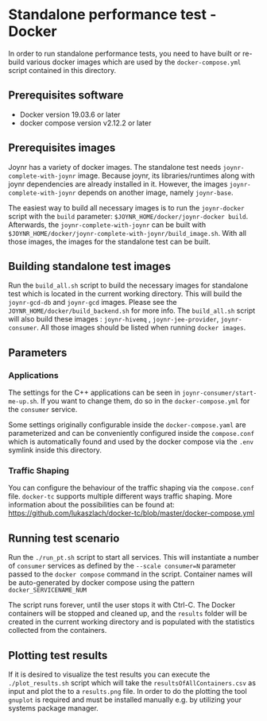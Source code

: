 # Standalone performance test - Docker

In order to run standalone performance tests, you need to have built or re-build various docker
images which are used by the `docker-compose.yml` script contained in this directory.

## Prerequisites software
* Docker version 19.03.6 or later
* docker compose version v2.12.2 or later

##  Prerequisites images
Joynr has a variety of docker images. The standalone test needs `joynr-complete-with-joynr` image.
Because joynr, its libraries/runtimes along with joynr dependencies are already installed in it.
However, the images `joynr-complete-with-joynr` depends on another image, namely `joynr-base`.

The easiest way to build all necessary images is to run the `joynr-docker` script with the `build`
parameter: `$JOYNR_HOME/docker/joynr-docker build`. Afterwards, the `joynr-complete-with-joynr`
can be built with `$JOYNR_HOME/docker/joynr-complete-with-joynr/build_image.sh`.
With all those images, the images for the standalone test can be built.

## Building standalone test images
Run the `build_all.sh` script to build the necessary images for standalone test which is located in
the current working directory. This will build the `joynr-gcd-db` and `joynr-gcd` images. Please see the `JOYNR_HOME/docker/build_backend.sh` for more info. The `build_all.sh` script will also build
these images : `joynr-hivemq` , `joynr-jee-provider`,
`joynr-consumer`. All those images should be listed when running `docker images`.

## Parameters
### Applications
The settings for the C++ applications can be seen in `joynr-consumer/start-me-up.sh`. If you want to
change them, do so in the `docker-compose.yml` for the `consumer` service.

Some settings originally configurable inside the `docker-compose.yaml` are parameterized and can be
conveniently configured inside the `compose.conf` which is automatically found and used by the
docker compose via the `.env` symlink inside this directory.
### Traffic Shaping
You can configure the behaviour of the traffic shaping via the `compose.conf` file.
`docker-tc` supports multiple different ways traffic shaping. More information about the possibilities
can be found at: https://github.com/lukaszlach/docker-tc/blob/master/docker-compose.yml 

## Running test scenario
Run the `./run_pt.sh` script to start all services. This will instantiate a number of `consumer` services
as defined by the `--scale consumer=N` parameter passed to the `docker compose` command in the script.
Container names will be auto-generated by docker compose using the pattern `docker_SERVICENAME_NUM`

The script runs forever, until the user stops it with Ctrl-C. The Docker containers will be stopped and
cleaned up, and the `results` folder will be created in the current working directory and is
populated with the statistics collected from the containers.

## Plotting test results
If it is desired to visualize the test results you can execute the `./plot_results.sh` script which will
take the `resultsOfAllContainers.csv` as input and plot the to a `results.png` file. In order to do the
plotting the tool `gnuplot` is required and must be installed manually e.g. by utilizing your systems
package manager.
